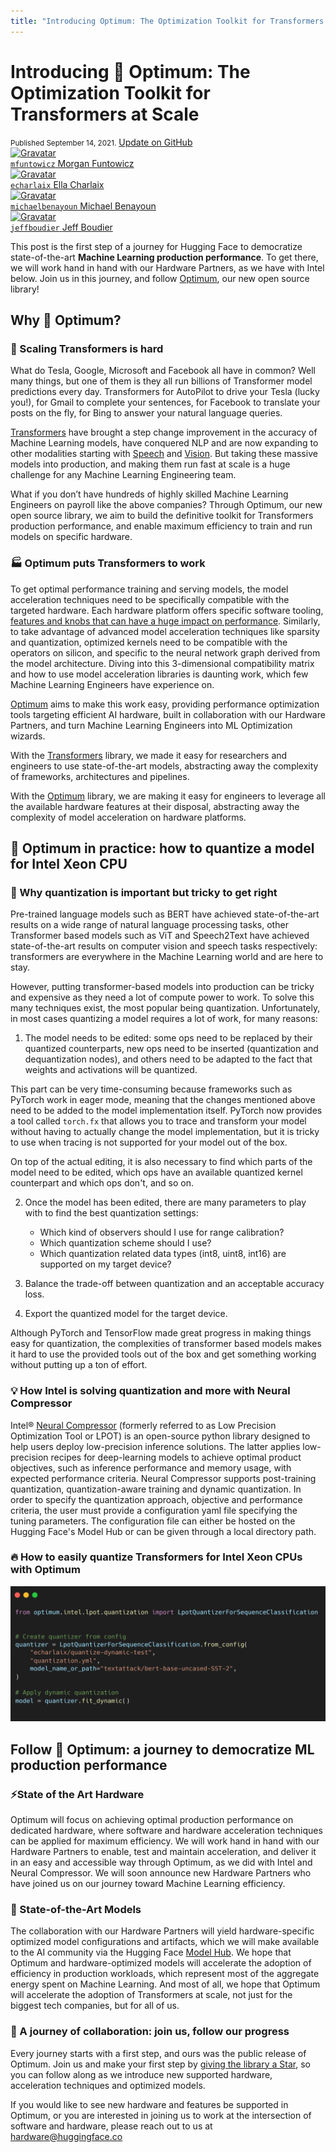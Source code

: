 ```yaml
---
title: "Introducing Optimum: The Optimization Toolkit for Transformers at Scale"
---
```



# Introducing 🤗 Optimum: The Optimization Toolkit for Transformers at Scale

<div class="blog-metadata">
    <small>Published September 14, 2021.</small>
    <a target="_blank" class="btn no-underline text-sm mb-5 font-sans" href="https://github.com/huggingface/blog/blob/master/hardware-partners-program.md">
        Update on GitHub
    </a>
</div>

<div class="author-card">
    <a href="/mfuntowicz">
        <img class="avatar avatar-user" src="https://aeiljuispo.cloudimg.io/v7/https://s3.amazonaws.com/moonup/production/uploads/1583858935715-5e67c47c100906368940747e.jpeg?w=200&h=200&f=face" title="Gravatar">
        <div class="bfc">
            <code>mfuntowicz</code>
            <span class="fullname">Morgan Funtowicz</span>
        </div>
    </a>
    <a href="/echarlaix">
        <img class="avatar avatar-user" src="https://aeiljuispo.cloudimg.io/v7/https://s3.amazonaws.com/moonup/production/uploads/1615915889033-6050eb5aeb94f56898c08e57.jpeg?w=200&h=200&f=face" title="Gravatar">
        <div class="bfc">
            <code>echarlaix</code>
            <span class="fullname">Ella Charlaix</span>
        </div>
    </a>
    <a href="/michaelbenayoun">
        <img class="avatar avatar-user" src="https://aeiljuispo.cloudimg.io/v7/https://s3.amazonaws.com/moonup/production/uploads/1615890856777-6047a3315da6ba4b1dfb9e18.png?w=200&h=200&f=face" title="Gravatar">
        <div class="bfc">
            <code>michaelbenayoun</code>
            <span class="fullname">Michael Benayoun</span>
        </div>
    </a>
    <a href="/jeffboudier">
        <img class="avatar avatar-user" src="https://aeiljuispo.cloudimg.io/v7/https://s3.amazonaws.com/moonup/production/uploads/1605114051380-noauth.jpeg?w=200&h=200&f=face" title="Gravatar">
        <div class="bfc">
            <code>jeffboudier</code>
            <span class="fullname">Jeff Boudier</span>
        </div>
    </a>
</div>

This post is the first step of a journey for Hugging Face to democratize
state-of-the-art **Machine Learning production performance**.
To get there, we will work hand in hand with our
Hardware Partners, as we have with Intel below.
Join us in this journey, and follow [Optimum](https://github.com/huggingface/optimum), our new open source library!


## Why 🤗 Optimum?
### 🤯 Scaling Transformers is hard

What do Tesla, Google, Microsoft and Facebook all have in common?
Well many things, but one of them is they all run billions of Transformer model predictions
every day. Transformers for AutoPilot to drive your Tesla (lucky you!),
for Gmail to complete your sentences,
for Facebook to translate your posts on the fly,
for Bing to answer your natural language queries.

[Transformers](https://github.com/huggingface/transformers) have brought a step change improvement
in the accuracy of Machine Learning models, have conquered NLP and are now expanding
to other modalities starting with [Speech](https://huggingface.co/models?pipeline_tag=automatic-speech-recognition&sort=downloads)
and [Vision](https://huggingface.co/models?pipeline_tag=image-classification&sort=downloads).
But taking these massive models into production, and making them run fast at scale is a huge challenge
for any Machine Learning Engineering team.

What if you don’t have hundreds of highly skilled Machine Learning Engineers on payroll like the above companies?
Through Optimum, our new open source library, we aim to build the definitive toolkit for Transformers production performance,
and enable maximum efficiency to train and run models on specific hardware.

### 🏭 Optimum puts Transformers to work

To get optimal performance training and serving models, the model acceleration techniques need to be specifically compatible with the targeted hardware.
Each hardware platform offers specific software tooling,
[features and knobs that can have a huge impact on performance](https://huggingface.co/blog/bert-cpu-scaling-part-1).
Similarly, to take advantage of advanced model acceleration techniques like sparsity and quantization, optimized kernels need to be compatible with the operators on silicon,
and specific to the neural network graph derived from the model architecture.
Diving into this 3-dimensional compatibility matrix and how to use model acceleration libraries is daunting work,
which few Machine Learning Engineers have experience on.

[Optimum](https://github.com/huggingface/optimum) aims to make this work easy, providing performance optimization tools targeting efficient AI hardware,
built in collaboration with our Hardware Partners, and turn Machine Learning Engineers into ML Optimization wizards.

With the [Transformers](https://github.com/huggingface/transformers) library, we made it easy for researchers and engineers to use state-of-the-art models,
abstracting away the complexity of frameworks, architectures and pipelines.

With the [Optimum](https://github.com/huggingface/optimum) library, we are making it easy for engineers to leverage all the available hardware features at their disposal,
abstracting away the complexity of model acceleration on hardware platforms.

## 🤗 Optimum in practice: how to quantize a model for Intel Xeon CPU
### 🤔 Why quantization is important but tricky to get right

Pre-trained language models such as BERT have achieved state-of-the-art results on a wide range of natural language processing tasks,
other Transformer based models such as ViT and Speech2Text have achieved state-of-the-art results on computer vision and speech tasks respectively:
transformers are everywhere in the Machine Learning world and are here to stay.

However, putting transformer-based models into production can be tricky and expensive as they need a lot of compute power to work.
To solve this many techniques exist, the most popular being quantization.
Unfortunately, in most cases quantizing a model requires a lot of work, for many reasons:

1. The model needs to be edited: some ops need to be replaced by their quantized counterparts, new ops need to be inserted (quantization and dequantization nodes),
and others need to be adapted to the fact that weights and activations will be quantized.

This part can be very time-consuming because frameworks such as PyTorch work in eager mode, meaning that the changes mentioned above need to be added to the model implementation itself.
PyTorch now provides a tool called `torch.fx` that allows you to trace and transform your model without having to actually change the model implementation, but it is tricky to use when tracing is not supported for your model out of the box.

On top of the actual editing, it is also necessary to find which parts of the model need to be edited,
which ops have an available quantized kernel counterpart and which ops don't, and so on.

2. Once the model has been edited, there are many parameters to play with to find the best quantization settings:
   - Which kind of observers should I use for range calibration?
   - Which quantization scheme should I use?
   - Which quantization related data types (int8, uint8, int16) are supported on my target device?

3. Balance the trade-off between quantization and an acceptable accuracy loss.
4. Export the quantized model for the target device.

Although PyTorch and TensorFlow made great progress in making things easy for quantization,
the complexities of transformer based models makes it hard to use the provided tools out of the box and get something working without putting up a ton of effort.

### 💡 How Intel is solving quantization and more with Neural Compressor

Intel® [Neural Compressor](https://github.com/intel/neural-compressor) (formerly referred to as Low Precision Optimization Tool or LPOT) is an open-source python library designed to help users deploy low-precision inference solutions.
The latter applies low-precision recipes for deep-learning models to achieve optimal product objectives,
such as inference performance and memory usage, with expected performance criteria.
Neural Compressor supports post-training quantization, quantization-aware training and dynamic quantization.
In order to specify the quantization approach, objective and performance criteria, the user must provide a configuration yaml file specifying the tuning parameters.
The configuration file can either be hosted on the Hugging Face's Model Hub or can be given through a local directory path.

### 🔥 How to easily quantize Transformers for Intel Xeon CPUs with Optimum

![Automatic quantization code snippet](assets/25_hardware_partners_program/carbon_lpot_quantizer.png)

## Follow 🤗 Optimum: a journey to democratize ML production performance
### ⚡️State of the Art Hardware
Optimum will focus on achieving optimal production performance on dedicated hardware, where software and hardware acceleration techniques can be applied for maximum efficiency.
We will work hand in hand with our Hardware Partners to enable, test and maintain acceleration, and deliver it in an easy and accessible way through Optimum, as we did with Intel and Neural Compressor.
We will soon announce new Hardware Partners who have joined us on our journey toward Machine Learning efficiency.

### 🔮 State-of-the-Art Models

The collaboration with our Hardware Partners will yield hardware-specific optimized model configurations and artifacts,
which we will make available to the AI community via the Hugging Face [Model Hub](https://huggingface.co/models).
We hope that Optimum and hardware-optimized models will accelerate the adoption of efficiency in production workloads,
which represent most of the aggregate energy spent on Machine Learning.
And most of all, we hope that Optimum will accelerate the adoption of Transformers at scale, not just for the biggest tech companies, but for all of us.

### 🌟 A journey of collaboration: join us, follow our progress

Every journey starts with a first step, and ours was the public release of Optimum.
Join us and make your first step by [giving the library a Star](https://github.com/huggingface/optimum),
so you can follow along as we introduce new supported hardware, acceleration techniques and optimized models.

If you would like to see new hardware and features be supported in Optimum,
or you are interested in joining us to work at the intersection of software and hardware, please reach out to us at hardware@huggingface.co
